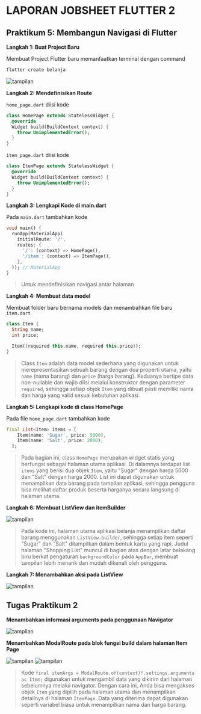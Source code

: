 # LAPORAN JOBSHEET FLUTTER 2

## Praktikum 5: Membangun Navigasi di Flutter

**Langkah 1: Buat Project Baru**

Membuat Project Flutter baru memanfaatkan terminal dengan command 
```bash
flutter create belanja
```

![tampilan](images/00.png)

**Langkah 2: Mendefinisikan Route**

`home_page.dart` diisi kode
```dart
class HomePage extends StatelessWidget {
  @override
  Widget build(BuildContext context) {
    throw UnimplementedError();
  }
}
```

`item_page.dart` diisi kode
```dart
class ItemPage extends StatelessWidget {
  @override
  Widget build(BuildContext context) {
    throw UnimplementedError();
  }
}
```

**Langkah 3: Lengkapi Kode di main.dart**

Pada `main.dart` tambahkan kode
```dart
void main() {
  runApp(MaterialApp(
    initialRoute: '/',
    routes: {
      '/': (context) => HomePage(),
      '/item': (context) => ItemPage(),
    },
  )); // MaterialApp
}
```

>Untuk mendefinisikan navigasi antar halaman

**Langkah 4: Membuat data model**

Membuat folder baru bernama models dan menambahkan file baru `item.dart`

```dart
class Item {
  String name;
  int price;

  Item({required this.name, required this.price});
}
```

> Class `Item` adalah data model sederhana yang digunakan untuk merepresentasikan sebuah barang dengan dua properti utama, yaitu `name` (nama barang) dan `price` (harga barang). Keduanya bertipe data non-nullable dan wajib diisi melalui konstruktor dengan parameter `required`, sehingga setiap objek `Item` yang dibuat pasti memiliki nama dan harga yang valid sesuai kebutuhan aplikasi.

**Langkah 5: Lengkapi kode di class HomePage**

Pada file `home_page.dart` tambahkan kode

```dart
final List<Item> items = [
    Item(name: 'Sugar', price: 5000),
    Item(name: 'Salt', price: 2000),
  ];
```

> Pada bagian ini, class `HomePage` merupakan widget statis yang berfungsi sebagai halaman utama aplikasi. Di dalamnya terdapat list `items` yang berisi dua objek `Item`, yaitu "Sugar" dengan harga 5000 dan "Salt" dengan harga 2000. List ini dapat digunakan untuk menampilkan data barang pada tampilan aplikasi, sehingga pengguna bisa melihat daftar produk beserta harganya secara langsung di halaman utama.

**Langkah 6: Membuat ListView dan itemBuilder**

![tampilan](images/01.png)

> Pada kode ini, halaman utama aplikasi belanja menampilkan daftar barang menggunakan `ListView.builder`, sehingga setiap item seperti "Sugar" dan "Salt" ditampilkan dalam bentuk kartu yang rapi. Judul halaman "Shopping List" muncul di bagian atas dengan latar belakang biru berkat pengaturan `backgroundColor` pada `AppBar`, membuat tampilan lebih menarik dan mudah dikenali oleh pengguna.

**Langkah 7: Menambahkan aksi pada ListView**

![tampilan](images/02.png)


## Tugas Praktikum 2
**Menambahkan informasi arguments pada penggunaan Navigator**

![tampilan](images/03.png)

**Menambahkan ModalRoute pada blok fungsi build dalam halaman Item Page**

![tampilan](images/04.png)
![tampilan](images/000.gif)

> Kode `final itemArgs = ModalRoute.of(context)!.settings.arguments as Item;` digunakan untuk mengambil data yang dikirim dari halaman sebelumnya melalui navigator. Dengan cara ini, Anda bisa mengakses objek `Item` yang dipilih pada halaman utama dan menampilkan detailnya di halaman `ItemPage`. Data yang diterima dapat digunakan seperti variabel biasa untuk menampilkan nama dan harga barang.
